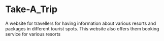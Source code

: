 # Take-A_Trip
A website for travellers for having information about various resorts and packages in different tourist spots. This website also offers them booking service for various resorts
